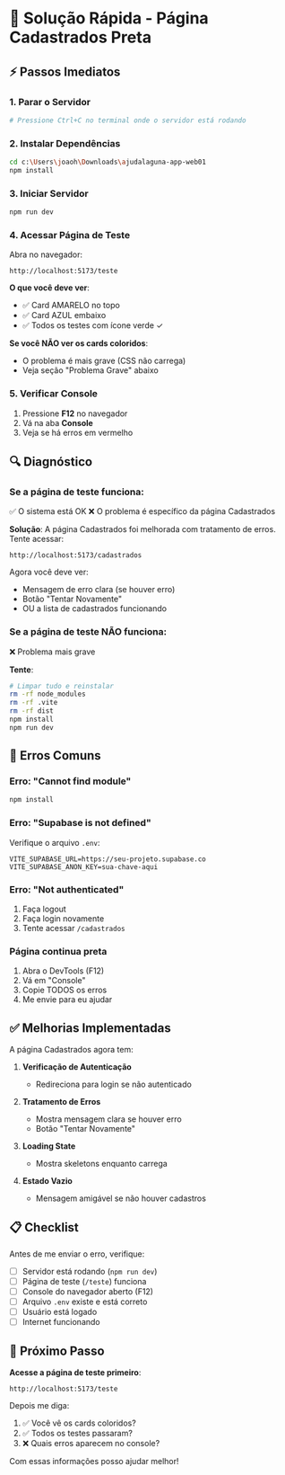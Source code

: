 # 🚨 Solução Rápida - Página Cadastrados Preta

## ⚡ Passos Imediatos

### 1. Parar o Servidor
```bash
# Pressione Ctrl+C no terminal onde o servidor está rodando
```

### 2. Instalar Dependências
```bash
cd c:\Users\joaoh\Downloads\ajudalaguna-app-web01
npm install
```

### 3. Iniciar Servidor
```bash
npm run dev
```

### 4. Acessar Página de Teste
Abra no navegador:
```
http://localhost:5173/teste
```

**O que você deve ver**:
- ✅ Card AMARELO no topo
- ✅ Card AZUL embaixo
- ✅ Todos os testes com ícone verde ✓

**Se você NÃO ver os cards coloridos**:
- O problema é mais grave (CSS não carrega)
- Veja seção "Problema Grave" abaixo

### 5. Verificar Console
1. Pressione **F12** no navegador
2. Vá na aba **Console**
3. Veja se há erros em vermelho

## 🔍 Diagnóstico

### Se a página de teste funciona:
✅ O sistema está OK
❌ O problema é específico da página Cadastrados

**Solução**: A página Cadastrados foi melhorada com tratamento de erros. Tente acessar:
```
http://localhost:5173/cadastrados
```

Agora você deve ver:
- Mensagem de erro clara (se houver erro)
- Botão "Tentar Novamente"
- OU a lista de cadastrados funcionando

### Se a página de teste NÃO funciona:
❌ Problema mais grave

**Tente**:
```bash
# Limpar tudo e reinstalar
rm -rf node_modules
rm -rf .vite
rm -rf dist
npm install
npm run dev
```

## 🐛 Erros Comuns

### Erro: "Cannot find module"
```bash
npm install
```

### Erro: "Supabase is not defined"
Verifique o arquivo `.env`:
```env
VITE_SUPABASE_URL=https://seu-projeto.supabase.co
VITE_SUPABASE_ANON_KEY=sua-chave-aqui
```

### Erro: "Not authenticated"
1. Faça logout
2. Faça login novamente
3. Tente acessar `/cadastrados`

### Página continua preta
1. Abra o DevTools (F12)
2. Vá em "Console"
3. Copie TODOS os erros
4. Me envie para eu ajudar

## ✅ Melhorias Implementadas

A página Cadastrados agora tem:

1. **Verificação de Autenticação**
   - Redireciona para login se não autenticado
   
2. **Tratamento de Erros**
   - Mostra mensagem clara se houver erro
   - Botão "Tentar Novamente"
   
3. **Loading State**
   - Mostra skeletons enquanto carrega
   
4. **Estado Vazio**
   - Mensagem amigável se não houver cadastros

## 📋 Checklist

Antes de me enviar o erro, verifique:

- [ ] Servidor está rodando (`npm run dev`)
- [ ] Página de teste (`/teste`) funciona
- [ ] Console do navegador aberto (F12)
- [ ] Arquivo `.env` existe e está correto
- [ ] Usuário está logado
- [ ] Internet funcionando

## 🎯 Próximo Passo

**Acesse a página de teste primeiro**:
```
http://localhost:5173/teste
```

Depois me diga:
1. ✅ Você vê os cards coloridos?
2. ✅ Todos os testes passaram?
3. ❌ Quais erros aparecem no console?

Com essas informações posso ajudar melhor!
